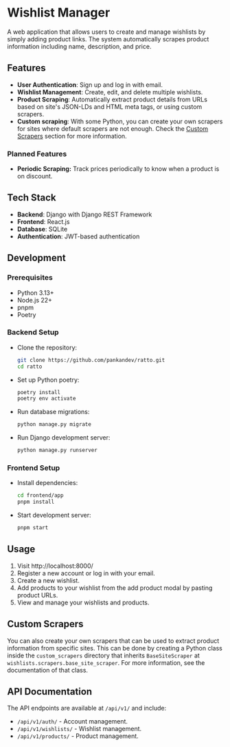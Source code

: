 # Wishlist Manager

A web application that allows users to create and manage wishlists by simply adding product links. The system automatically scrapes product information including name, description, and price.

## Features

- **User Authentication**: Sign up and log in with email.
- **Wishlist Management**: Create, edit, and delete multiple wishlists.
- **Product Scraping**: Automatically extract product details from URLs based on site's JSON-LDs and HTML meta tags, or using custom scrapers.
- **Custom scraping**: With some Python, you can create your own scrapers for sites where default scrapers are not
  enough. Check the [Custom Scrapers](#custom-scrapers) section for more information.

### Planned Features

- **Periodic Scraping:** Track prices periodically to know when a product is on discount.

## Tech Stack

- **Backend**: Django with Django REST Framework
- **Frontend**: React.js
- **Database**: SQLite
- **Authentication**: JWT-based authentication

## Development 

### Prerequisites
- Python 3.13+
- Node.js 22+
- pnpm
- Poetry

### Backend Setup

- Clone the repository:
   ```bash
   git clone https://github.com/pankandev/ratto.git
   cd ratto
   ```
- Set up Python poetry:
   ```bash
   poetry install
   poetry env activate
   ```
- Run database migrations:
   ```bash
   python manage.py migrate
   ```
- Run Django development server:
   ```bash
   python manage.py runserver
   ```

### Frontend Setup
- Install dependencies:
   ```bash
   cd frontend/app
   pnpm install
  ```
- Start development server:
   ```bash
   pnpm start 
   ```

## Usage

1. Visit http://localhost:8000/
2. Register a new account or log in with your email.
3. Create a new wishlist.
4. Add products to your wishlist from the add product modal by pasting product URLs.
5. View and manage your wishlists and products.

## Custom Scrapers

You can also create your own scrapers that can be used to extract product information from specific sites. This can be
done by creating a Python class inside the `custom_scrapers` directory that inherits `BaseSiteScraper` at
`wishlists.scrapers.base_site_scraper`. For more information, see the documentation of that class.

## API Documentation

The API endpoints are available at `/api/v1/` and include:

- `/api/v1/auth/` - Account management.
- `/api/v1/wishlists/` - Wishlist management.
- `/api/v1/products/` - Product management.
